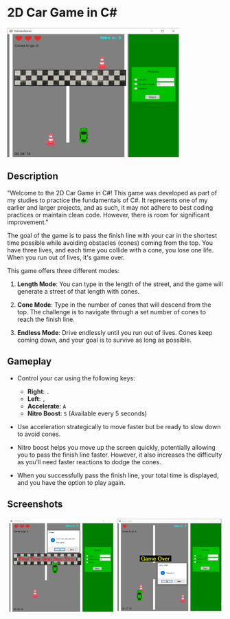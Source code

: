 # 2D Car Game in C#

<img src="./assets/gameplay.PNG" alt="Game Screenshot" width="400" height="300">

## Description

"Welcome to the 2D Car Game in C#! This game was developed as part of my studies to practice the fundamentals of C#. It represents one of my earlier and larger projects, and as such, it may not adhere to best coding practices or maintain clean code. However, there is room for significant improvement."

The goal of the game is to pass the finish line with your car in the shortest time possible while avoiding obstacles (cones) coming from the top. You have three lives, and each time you collide with a cone, you lose one life. When you run out of lives, it's game over.

This game offers three different modes:

1. **Length Mode**: You can type in the length of the street, and the game will generate a street of that length with cones.

2. **Cone Mode**: Type in the number of cones that will descend from the top. The challenge is to navigate through a set number of cones to reach the finish line.

3. **Endless Mode**: Drive endlessly until you run out of lives. Cones keep coming down, and your goal is to survive as long as possible.

## Gameplay

- Control your car using the following keys:
  - **Right**: `.`
  - **Left**: `,`
  - **Accelerate**: `A`
  - **Nitro Boost**: `S` (Available every 5 seconds)
- Use acceleration strategically to move faster but be ready to slow down to avoid cones.
- Nitro boost helps you move up the screen quickly, potentially allowing you to pass the finish line faster. However, it also increases the difficulty as you'll need faster reactions to dodge the cones.

- When you successfully pass the finish line, your total time is displayed, and you have the option to play again.

## Screenshots

<div style="display: flex; justify-content: space-between;">

  <div style="flex: 1; padding: 5px;">
    <img src="./assets/winner.PNG" alt="Game Screenshot 1">
  </div>

  <div style="flex: 1; padding: 5px;">
    <img src="./assets/game-over.PNG" alt="Game Screenshot 2">
  </div>

</div>
